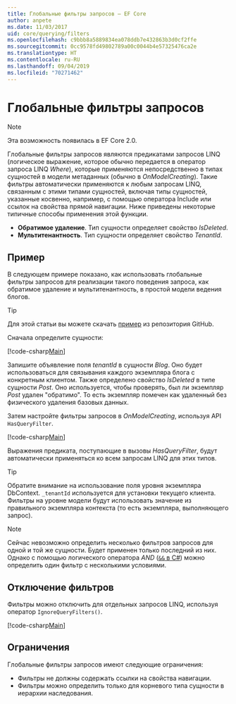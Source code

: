 ```yaml
---
title: Глобальные фильтры запросов — EF Core
author: anpete
ms.date: 11/03/2017
uid: core/querying/filters
ms.openlocfilehash: c9bbb8a5889834ea078ddb7e432863b3d0cf2ffe
ms.sourcegitcommit: 0cc9578fd49802789a00c0044b4e57325476ca2e
ms.translationtype: HT
ms.contentlocale: ru-RU
ms.lasthandoff: 09/04/2019
ms.locfileid: "70271462"
---
```

# <a name="global-query-filters"></a>Глобальные фильтры запросов

> [!NOTE]
> Эта возможность появилась в EF Core 2.0.

Глобальные фильтры запросов являются предикатами запросов LINQ (логическое выражение, которое обычно передается в оператор запроса LINQ *Where*), которые применяются непосредственно в типах сущностей в модели метаданных (обычно в *OnModelCreating*). Такие фильтры автоматически применяются к любым запросам LINQ, связанным с этими типами сущностей, включая типы сущностей, указанные косвенно, например, с помощью оператора Include или ссылок на свойства прямой навигации. Ниже приведены некоторые типичные способы применения этой функции.

* **Обратимое удаление**. Тип сущности определяет свойство *IsDeleted*.
* **Мультитенантность**. Тип сущности определяет свойство *TenantId*.

## <a name="example"></a>Пример

В следующем примере показано, как использовать глобальные фильтры запросов для реализации такого поведения запроса, как обратимое удаление и мультитенантность, в простой модели ведения блогов.

> [!TIP]
> Для этой статьи вы можете скачать [пример](https://github.com/aspnet/EntityFramework.Docs/tree/master/samples/core/QueryFilters) из репозитория GitHub.

Сначала определите сущности:

[!code-csharp[Main](../../../samples/core/QueryFilters/Program.cs#Entities)]

Запишите объявление поля _tenantId_ в сущности _Blog_. Оно будет использоваться для связывания каждого экземпляра блога с конкретным клиентом. Также определено свойство _IsDeleted_ в типе сущности _Post_. Оно используется, чтобы проверять, был ли экземпляр _Post_ удален "обратимо". То есть экземпляр помечен как удаленный без физического удаления базовых данных.

Затем настройте фильтры запросов в _OnModelCreating_, используя API `HasQueryFilter`.

[!code-csharp[Main](../../../samples/core/QueryFilters/Program.cs#Configuration)]

Выражения предиката, поступающие в вызовы _HasQueryFilter_, будут автоматически применяться ко всем запросам LINQ для этих типов.

> [!TIP]
> Обратите внимание на использование поля уровня экземпляра DbContext. `_tenantId` используется для установки текущего клиента. Фильтры на уровне модели будут использовать значение из правильного экземпляра контекста (то есть экземпляра, выполняющего запрос).

> [!NOTE]
> Сейчас невозможно определить несколько фильтров запросов для одной и той же сущности. Будет применен только последний из них. Однако с помощью логического оператора _AND_ ([`&&` в C#](https://docs.microsoft.com/dotnet/csharp/language-reference/operators/boolean-logical-operators#conditional-logical-and-operator-)) можно определить один фильтр с несколькими условиями.

## <a name="disabling-filters"></a>Отключение фильтров

Фильтры можно отключить для отдельных запросов LINQ, используя оператор `IgnoreQueryFilters()`.

[!code-csharp[Main](../../../samples/core/QueryFilters/Program.cs#IgnoreFilters)]

## <a name="limitations"></a>Ограничения

Глобальные фильтры запросов имеют следующие ограничения:

* Фильтры не должны содержать ссылки на свойства навигации.
* Фильтры можно определить только для корневого типа сущности в иерархии наследования.
